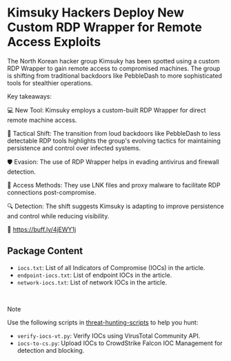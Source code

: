 # Kimsuky Hackers Deploy New Custom RDP Wrapper for Remote Access Exploits

The North Korean hacker group Kimsuky has been spotted using a custom RDP Wrapper to gain remote access to compromised machines. The group is shifting from traditional backdoors like PebbleDash to more sophisticated tools for stealthier operations.

Key takeaways:

💻 New Tool: Kimsuky employs a custom-built RDP Wrapper for direct remote machine access.

🔄 Tactical Shift: The transition from loud backdoors like PebbleDash to less detectable RDP tools highlights the group's evolving tactics for maintaining persistence and control over infected systems.

🛡️ Evasion: The use of RDP Wrapper helps in evading antivirus and firewall detection.

🔐 Access Methods: They use LNK files and proxy malware to facilitate RDP connections post-compromise.

🔍 Detection: The shift suggests Kimsuky is adapting to improve persistence and control while reducing visibility.

🔗 https://buff.ly/4jEWY1j

## Package Content

- `iocs.txt`: List of all Indicators of Compromise (IOCs) in the article.
- `endpoint-iocs.txt`: List of endpoint IOCs in the article.
- `network-iocs.txt`: List of network IOCs in the article.

<br>

> [!NOTE]
> Use the following scripts in [threat-hunting-scripts](../../threat-hunting-scripts/) to help you hunt:
>
> - `verify-iocs-vt.py`: Verify IOCs using VirusTotal Community API.
> - `iocs-to-cs.py`: Upload IOCs to CrowdStrike Falcon IOC Management for detection and blocking.
